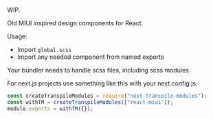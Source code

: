 WIP.

Old MIUI inspired design components for React.

Usage:
- Import `global.scss`
- Import any needed component from named exports

Your bundler needs to handle scss files, including scss modules.

For next.js projects use something like this with your next.config.js:
```typescript
const createTranspileModules = require("next-transpile-modules");
const withTM = createTranspileModules(["react-miui"]);
module.exports = withTM({});
```
